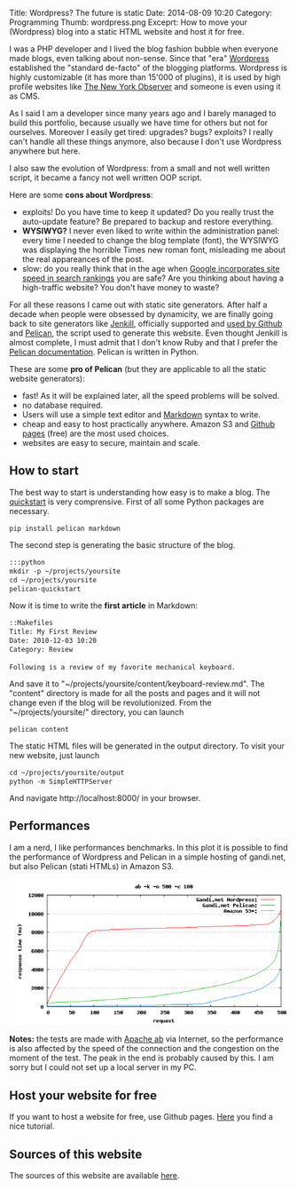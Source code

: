 Title: Wordpress? The future is static
Date: 2014-08-09 10:20
Category: Programming
Thumb: wordpress.png
Exceprt: How to move your (Wordpress) blog into a static HTML website and host it for free.

I was a PHP developer and I lived the blog fashion bubble when everyone made blogs, 
even talking about non-sense. Since that "era" [Wordpress](http://www.wordpress.org)
established the "standard de-facto" of the blogging platforms. Wordpress is highly
customizable (it has more than 15'000 of plugins), it is used by high profile
websites like [The New York Observer](http://www.observer.com/) and someone is even
using it as CMS.

As I said I am a developer since many years ago and I barely managed to build this
portfolio, because usually we have time for others but not for ourselves. Moreover I 
easily get tired: upgrades? bugs? exploits? I really can't handle all these things
anymore, also because I don't use Wordpress anywhere but here.

I also saw the evolution of Wordpress: from a small and not well written script, 
it became a fancy not well written OOP script. 

Here are some __cons about Wordpress__:

 * exploits! Do you have time to keep it updated? Do you really trust the auto-update
 feature? Be prepared to backup and restore everything.
 * __WYSIWYG?__ I never even liked to write within the administration panel: every time I needed to change the blog template (font), the WYSIWYG was displaying the horrible Times new roman font, misleading me about the real appareances of the post.
 * slow: do you really think that in the age when [Google incorporates site speed in search
 rankings](http://www.mattcutts.com/blog/site-speed/) you are safe? Are you thinking
 about having a high-traffic website? You don't have money to waste?

For all these reasons I came out with static site generators. After half a decade when
people were obsessed by dynamicity, we are finally going back to site generators like
[Jenkill](http://jekyllrb.com/), officially supported and [used by Github](https://github.com/blog/1867-github-pages-now-runs-jekyll-2-2-0) and [Pelican](http://blog.getpelican.com/), the script
used to generate this website. Even thought Jenkill is almost complete, I must admit
that I don't know Ruby and that I prefer the [Pelican documentation](http://docs.getpelican.com/en/3.4.0/index.html). Pelican is written in Python.

These are some __pro of Pelican__ (but they are applicable to all the static website generators):

 * fast! As it will be explained later, all the speed problems will be solved.
 * no database required. 
 * Users will use a simple text editor and [Markdown](http://daringfireball.net/projects/markdown/)
 syntax to write.
 * cheap and easy to host practically anywhere. Amazon S3 and [Github pages](http://pages.github.com/) (free)
 are the most used choices.
 * websites are easy to secure, maintain and scale.

## How to start
The best way to start is understanding how easy is to make a blog. The [quickstart](http://docs.getpelican.com/en/3.4.0/quickstart.html) is very comprensive. First of all some Python packages are necessary.

    pip install pelican markdown

The second step is generating the basic structure of the blog.

	:::python
    mkdir -p ~/projects/yoursite
    cd ~/projects/yoursite
    pelican-quickstart

Now it is time to write the __first article__ in Markdown:

	::Makefiles
    Title: My First Review
    Date: 2010-12-03 10:20
    Category: Review
    
    Following is a review of my favorite mechanical keyboard.
 
And save it to "~/projects/yoursite/content/keyboard-review.md". The "content"
directory is made for all the posts and pages and it will not change even if the
blog will be revolutionized.
From the "~/projects/yoursite/" directory, you can launch

    pelican content

The static HTML files will be generated in the output directory. To visit your new
website, just launch

    cd ~/projects/yoursite/output
    python -m SimpleHTTPServer

And navigate http://localhost:8000/ in your browser.

## Performances

I am a nerd, I like performances benchmarks. In this plot it is possible to find the performance
of Wordpress and Pelican in a simple hosting of gandi.net, but also Pelican (stati HTMLs) in Amazon S3.

![benchmarks](/images/benchmark.png)

__Notes:__ the tests are made with [Apache ab](http://httpd.apache.org/docs/2.2/programs/ab.html) via Internet,
so the performance is also affected by the speed of the connection and the congestion on the moment
of the test. The peak in the end is probably caused by this. I am sorry but I could not set up a local server in my PC. 

## Host your website for free

If you want to host a website for free, use Github pages. [Here](http://www.circuidipity.com/github-pages.html) you find a nice tutorial.

## Sources of this website

The sources of this website are available [here](https://github.com/denadai2/marcodena.it).





